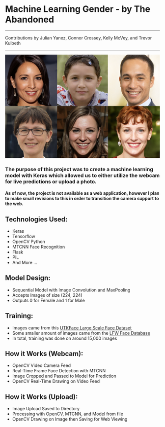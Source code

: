 # Machine Learning Gender - by The Abandoned
***
Contributions by Julian Yanez, Connor Crossey, Kelly McVey, and Trevor Kulbeth
***

![Image](static/images/faces2.png)
### The purpose of this project was to create a machine learning model with Keras which allowed us to either utilize the webcam for live predictions or upload a photo.
#### As of now, the project is not available as a web application, however I plan to make small revisions to this in order to transition the camera support to the web. 

## Technologies Used:
* Keras
* Tensorflow
* OpenCV Python
* MTCNN Face Recognition
* Flask
* PIL
* And More ...

## Model Design:
* Sequential Model with Image Convolution and MaxPooling
* Accepts Images of size (224, 224)
* Outputs 0 for Female and 1 for Male

## Training:
* Images came from this [UTKFace Large Scale Face Dataset](https://susanqq.github.io/UTKFace/)
* Some smaller amount of images came from the [LFW Face Database](http://vis-www.cs.umass.edu/lfw/)
* In total, training was done on around 15,000 images

## How it Works (Webcam):
* OpenCV Video Camera Feed
* Real-Time Frame Face Detection with MTCNN
* Image Cropped and Passed to Model for Prediction
* OpenCV Real-Time Drawing on Video Feed

## How it Works (Upload):
* Image Upload Saved to Directory
* Processing with OpenCV, MTCNN, and Model from file
* OpenCV Drawing on Image then Saving for Web Viewing




